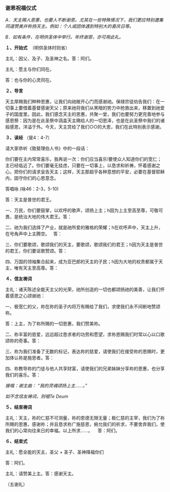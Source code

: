 ### **谢恩祝福仪式**

*A．天主赐人恩惠，也要人不断谢恩。尤其在一些特殊情况下，我们更应特别邀集同道赞美并称扬天主。例如：个人或团体遇到特别大的喜庆日等。*

*B．如有条件，在明供圣体中举行。年终谢恩，亦可用此礼。*

**１、开始式**  （明供圣体时则省）

主礼：因父、及子、及圣神之名。答：阿们。

主礼：愿主与你们同在。

答：也与你的心灵同在。

**２、导言**

天主厚赐我们种种恩惠，让我们向祂敞开心门而感谢祂。保禄宗徒劝告我们：在一切事上要借着基督感谢天父；原来祂将我们从黑暗的势力中抢救出来，移置到祂爱子的国度里。因此，我们感念天主的恩惠，共聚一堂，我们也要努力更完善地参与感恩祭：因为是在此圣祭中涵盖天主赐给人的一切恩泽，也是在此圣祭中我们的诸般感恩，洋溢于外。今天，天主赏给了我们○○的大恩，我们在此特别表示感谢。

**３、读经** （斐4：4-7）

请大家恭听《致斐理伯人书》中的一段话：

你们要在主内常常喜乐，我再说一次：你们应当喜乐!要使众人知道你们的宽仁；主已经临近了。你们要毫无挂虑，只要在一切事上，以恳求和祈祷，怀着感谢之心，把你们的请求呈告天主；这样，天主那超乎各种意想的平安，必要在基督耶稣内，固守你们的心思意念。

答唱咏 (咏46：2-3，5-10)

答：天主是普世的君王。

一、万民，你们要鼓掌，以欢呼的歌声，颂扬上主；h因为上主至高至尊，可敬可畏，是统治大地的伟大君王。答：

二、祂为我们选择了产业，就是祂所爱的雅格的荣耀；h在欢呼声中，天主上升，在号角声中上主腾空。   答：

三、你们要歌颂，歌颂我们的天主，要歌颂，歌颂我们的君王；h因为天主是普世的君王，你们要讴歌赞颂。答：

四、万国的领袖集合起来，成为亚巴郎的天主的子民；h因为大地的权贵都属于天主，唯有天主至高尊。答：

**４、信友祷词**

主礼：诸天陈述全能天主父的光荣，祂所创造的一切也都颂扬祂的美善，让我们怀着感恩之心颂谢祂：

一、极宽仁的父，祢在祢的圣子内将万有赐给了我们，求使我们永不间断地赞颂祢。

答：上主，为了祢所赐的一切恩惠，我们赞美祢。

二、祢丰富的慈爱，远远超过恳求者的功劳和愿望，求祢恩赐我们时常以心以口歌颂祢的奇事。答：

三、祢为我们准备了无数的标记，表达祢的慈爱，请使我们在接受祢的恩赐时，更加体认祢是施恩者。答：

四、祢教导祢的门徒与他人共享财富，请使我们的兄弟姊妹分享祢的恩惠，也分享我们的喜乐。答：

*接唱：谢主曲： “我的灵魂颂扬上主……。”*

*如不念信友祷词，则唱Te Deum*

**５、结束祷词**

主礼：天主，祢的仁慈不可测量，祢的恩德无限无量；极仁慈的主宰，我们为了祢所赐的恩惠，感谢祢；并且恳求祢广施慈恩，俯允我们的祈求，不要舍弃我们，使我们的心常向往来日的幸福。以上所求……。    答：阿们。

**６、结束式**

主礼：愿全能的天主，圣父 + 圣子、圣神降福你们

答：阿们。

主礼：请赞美上主。答：感谢天主。

（五谢礼）